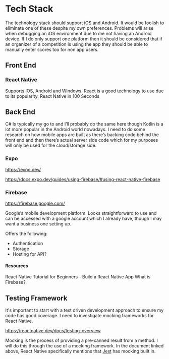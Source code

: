 
# Tech Stack
The technology stack should support iOS and Android. It would be foolish to eliminate one of these despite my own preferences. Problems will arise when debugging an iOS environment due to me not having an Android device. If I do only support one platform then it should be considered that if an organizer of a competition is using the app they should be able to manually enter scores too for non app users.

## Front End
### React Native
Supports IOS, Android and Windows. React is a good technology to use due to its popularity.
React Native in 100 Seconds


## Back End
C# Is typically my go to and I’ll probably do the same here though Kotlin is a lot more popular in the Android world nowadays. I need to do some research on how mobile apps are built as there’s backing code behind the front end and then there’s actual server side code which for my purposes will only be used for the cloud/storage side.

### Expo

https://expo.dev/

https://docs.expo.dev/guides/using-firebase/#using-react-native-firebase

### Firebase
https://firebase.google.com/

Google’s mobile development platform. Looks straightforward to use and can be accessed with a google account which I already have, though I may want a business one setting up.

Offers the following:
* Authentication
* Storage
* Hosting for API?

#### Resources
React Native Tutorial for Beginners - Build a React Native App
What is Firebase?

## Testing Framework
It's important to start with a test driven development approach to ensure my code has good coverage. I need to investigate mocking frameworks for React Native. 

https://reactnative.dev/docs/testing-overview

Mocking is the process of providing a pre-canned result from a method. I will do this through the use of a mocking framework. In the document linked above, React Native specifically mentions that [Jest](https://jestjs.io/docs/mock-functions#mocking-modules) has mocking built in.
